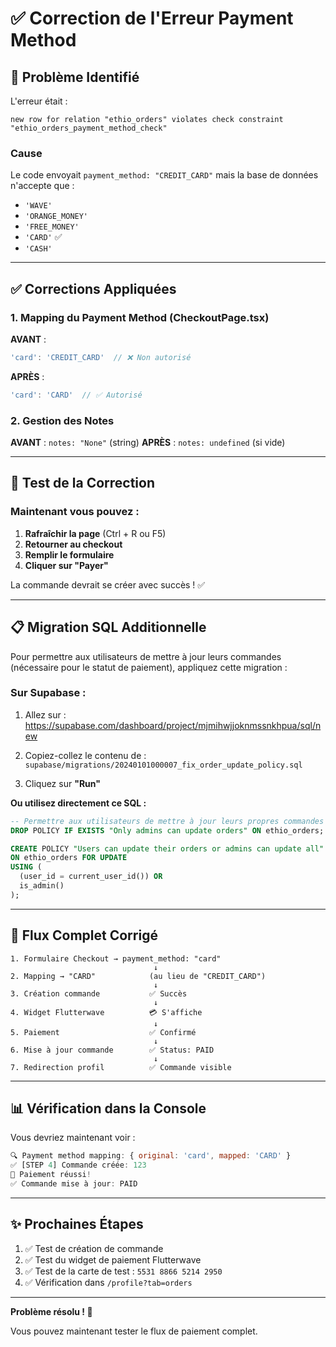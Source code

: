 # ✅ Correction de l'Erreur Payment Method

## 🐛 Problème Identifié

L'erreur était :
```
new row for relation "ethio_orders" violates check constraint "ethio_orders_payment_method_check"
```

### Cause
Le code envoyait `payment_method: "CREDIT_CARD"` mais la base de données n'accepte que :
- `'WAVE'`
- `'ORANGE_MONEY'`
- `'FREE_MONEY'`
- `'CARD'` ✅
- `'CASH'`

---

## ✅ Corrections Appliquées

### 1. **Mapping du Payment Method** (CheckoutPage.tsx)

**AVANT** :
```typescript
'card': 'CREDIT_CARD'  // ❌ Non autorisé
```

**APRÈS** :
```typescript
'card': 'CARD'  // ✅ Autorisé
```

### 2. **Gestion des Notes**

**AVANT** : `notes: "None"` (string)
**APRÈS** : `notes: undefined` (si vide)

---

## 🚀 Test de la Correction

### Maintenant vous pouvez :

1. **Rafraîchir la page** (Ctrl + R ou F5)
2. **Retourner au checkout**
3. **Remplir le formulaire**
4. **Cliquer sur "Payer"**

La commande devrait se créer avec succès ! ✅

---

## 📋 Migration SQL Additionnelle

Pour permettre aux utilisateurs de mettre à jour leurs commandes (nécessaire pour le statut de paiement), appliquez cette migration :

### Sur Supabase :

1. Allez sur : https://supabase.com/dashboard/project/mjmihwjjoknmssnkhpua/sql/new

2. Copiez-collez le contenu de : `supabase/migrations/20240101000007_fix_order_update_policy.sql`

3. Cliquez sur **"Run"**

**Ou utilisez directement ce SQL :**

```sql
-- Permettre aux utilisateurs de mettre à jour leurs propres commandes
DROP POLICY IF EXISTS "Only admins can update orders" ON ethio_orders;

CREATE POLICY "Users can update their orders or admins can update all"
ON ethio_orders FOR UPDATE
USING (
  (user_id = current_user_id()) OR 
  is_admin()
);
```

---

## 🎯 Flux Complet Corrigé

```
1. Formulaire Checkout → payment_method: "card"
                                ↓
2. Mapping → "CARD"            (au lieu de "CREDIT_CARD")
                                ↓
3. Création commande           ✅ Succès
                                ↓
4. Widget Flutterwave          💳 S'affiche
                                ↓
5. Paiement                    ✅ Confirmé
                                ↓
6. Mise à jour commande        ✅ Status: PAID
                                ↓
7. Redirection profil          ✅ Commande visible
```

---

## 📊 Vérification dans la Console

Vous devriez maintenant voir :

```javascript
🔍 Payment method mapping: { original: 'card', mapped: 'CARD' }
✅ [STEP 4] Commande créée: 123
🎉 Paiement réussi!
✅ Commande mise à jour: PAID
```

---

## ✨ Prochaines Étapes

1. ✅ Test de création de commande
2. ✅ Test du widget de paiement Flutterwave
3. ✅ Test de la carte de test : `5531 8866 5214 2950`
4. ✅ Vérification dans `/profile?tab=orders`

---

**Problème résolu ! 🎉**

Vous pouvez maintenant tester le flux de paiement complet.




